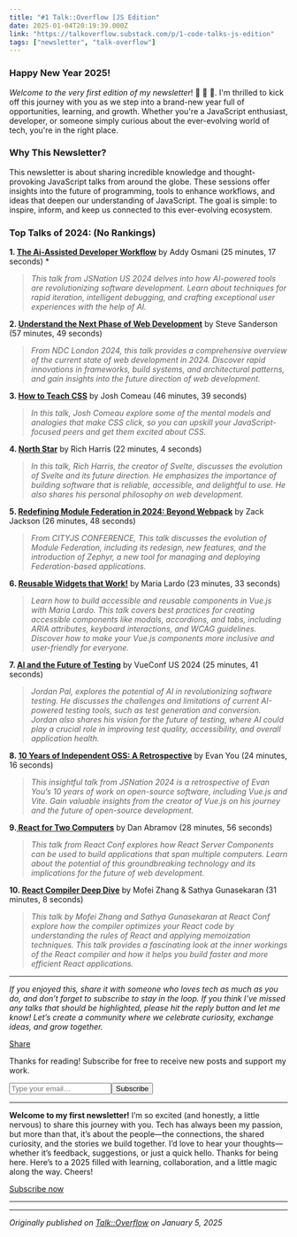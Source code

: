 ```yaml
---
title: "#1 Talk::Overflow [JS Edition"
date: 2025-01-04T20:19:39.000Z
link: "https://talkoverflow.substack.com/p/1-code-talks-js-edition"
tags: ["newsletter", "talk-overflow"]
---
```


<h3>Happy New Year 2025! </h3><p><em>Welcome to the very first edition of my newsletter</em>! &#127881; &#127881; &#127881;. I'm thrilled to kick off this journey with you as we step into a brand-new year full of opportunities, learning, and growth. Whether you're a JavaScript enthusiast, developer, or someone simply curious about the ever-evolving world of tech, you're in the right place.</p><h3><strong>Why This Newsletter?</strong></h3><p>This newsletter is about sharing incredible knowledge and thought-provoking JavaScript talks from around the globe. These sessions offer insights into the future of programming, tools to enhance workflows, and ideas that deepen our understanding of JavaScript. The goal is simple: to inspire, inform, and keep us connected to this ever-evolving ecosystem.</p><h3><strong>Top Talks of 2024</strong>: (No Rankings) </h3><p><strong>1. <a href="https://www.youtube.com/watch?v=SpKtpW9TGF0">The Ai-Assisted Developer Workflow</a></strong> by Addy Osmani (25 minutes, 17 seconds) *</p><blockquote><p><em>This talk from JSNation US 2024 delves into how AI-powered tools are revolutionizing software development. Learn about techniques for rapid iteration, intelligent debugging, and crafting exceptional user experiences with the help of AI.</em></p></blockquote><p><strong>2. <a href="http://www.youtube.com/watch?v=p9taQkF24Fs">Understand the Next Phase of Web Development</a></strong> by Steve Sanderson (57 minutes, 49 seconds)</p><blockquote><p><em>From NDC London 2024, this talk provides a comprehensive overview of the current state of web development in 2024. Discover rapid innovations in frameworks, build systems, and architectural patterns, and gain insights into the future direction of web development.</em></p></blockquote><p><strong>3. <a href="https://www.youtube.com/watch?v=ZPTVr2pS0XE">How to Teach CSS</a></strong> by Josh Comeau (46 minutes, 39 seconds)</p><blockquote><p><em>In this talk, Josh Comeau explore some of the mental models and analogies that make CSS click, so you can upskill your JavaScript-focused peers and get them excited about CSS.</em></p></blockquote><p><strong>4. <a href="https://www.youtube.com/watch?v=UegUi2fWBaU">North Star</a></strong> by Rich Harris (22 minutes, 4 seconds)</p><blockquote><p><em>In this talk, Rich Harris, the creator of Svelte, discusses the evolution of Svelte and its future direction. He emphasizes the importance of building software that is reliable, accessible, and delightful to use. He also shares his personal philosophy on web development.</em></p></blockquote><p><strong>5. <a href="https://www.youtube.com/watch?v=O7xZZoCTxjw">Redefining Module Federation in 2024: Beyond Webpack</a></strong> by Zack Jackson (26 minutes, 48 seconds)</p><blockquote><p><em>From CITYJS CONFERENCE, This talk discusses the evolution of Module Federation, including its redesign, new features, and the introduction of Zephyr, a new tool for managing and deploying Federation-based applications.</em></p></blockquote><p><strong>6. <a href="https://www.youtube.com/watch?v=OdA_YqSQfDk">Reusable Widgets that Work!</a></strong> by Maria Lardo (23 minutes, 33 seconds)</p><blockquote><p><em>Learn how to build accessible and reusable components in Vue.js with Maria Lardo. This talk covers best practices for creating accessible components like modals, accordions, and tabs, including ARIA attributes, keyboard interactions, and WCAG guidelines. Discover how to make your Vue.js components more inclusive and user-friendly for everyone.</em></p></blockquote><p><strong>7. <a href="https://www.youtube.com/watch?v=L65-etc-ko4">AI and the Future of Testing</a></strong> by VueConf US 2024 (25 minutes, 41 seconds)</p><blockquote><p><em>Jordan Pal, explores the potential of AI in revolutionizing software testing. He discusses the challenges and limitations of current AI-powered testing tools, such as test generation and conversion. Jordan also shares his vision for the future of testing, where AI could play a crucial role in improving test quality, accessibility, and overall application health.</em></p></blockquote><p><strong>8. <a href="https://www.youtube.com/watch?v=Yr0M42KXtFs">10 Years of Independent OSS: A Retrospective</a></strong> by Evan You (24 minutes, 16 seconds)</p><blockquote><p><em>This insightful talk from JSNation 2024 is a retrospective of Evan You&#8217;s 10 years of work on open-source software, including Vue.js and Vite. Gain valuable insights from the creator of Vue.js on his journey and the future of open-source development.</em></p></blockquote><p><strong>9.<a href="http://www.youtube.com/watch?v=ozI4V_29fj4"> React for Two Computers</a></strong> by Dan Abramov (28 minutes, 56 seconds)</p><blockquote><p><em>This talk from React Conf explores how React Server Components can be used to build applications that span multiple computers. Learn about the potential of this groundbreaking technology and its implications for the future of web development.</em></p></blockquote><p><strong>10. <a href="https://www.youtube.com/watch?v=uA_PVyZP7AI">React Compiler Deep Dive</a></strong> by Mofei Zhang &amp; Sathya Gunasekaran (31 minutes, 8 seconds)</p><blockquote><p><em>This talk by Mofei Zhang and Sathya Gunasekaran at React Conf explore how the compiler optimizes your React code by understanding the rules of React and applying memoization techniques. This talk provides a fascinating look at the inner workings of the React compiler and how it helps you build faster and more efficient React applications.</em></p></blockquote><div><hr></div><p><em>If you enjoyed this, share it with someone who loves tech as much as you do, and don&#8217;t forget to subscribe to stay in the loop. If you think I&#8217;ve missed any talks that should be highlighted, please hit the reply button and let me know! Let&#8217;s create a community where we celebrate curiosity, exchange ideas, and grow together. </em></p><p class="button-wrapper" data-attrs="{&quot;url&quot;:&quot;https://talkoverflow.substack.com/p/1-code-talks-js-edition?utm_source=substack&utm_medium=email&utm_content=share&action=share&token=eyJ1c2VyX2lkIjozMDY2Mzc5NjEsInBvc3RfaWQiOjE1NDE1NDU2MCwiaWF0IjoxNzUyNDExMTEyLCJleHAiOjE3NTUwMDMxMTIsImlzcyI6InB1Yi0zNjcyMDY4Iiwic3ViIjoicG9zdC1yZWFjdGlvbiJ9.CIvn77kPSRqEwWaFXSvO8msrcQBrUNvXZ3KZj-A6EeU&quot;,&quot;text&quot;:&quot;Share&quot;,&quot;action&quot;:null,&quot;class&quot;:null}" data-component-name="ButtonCreateButton"><a class="button primary" href="https://talkoverflow.substack.com/p/1-code-talks-js-edition?utm_source=substack&utm_medium=email&utm_content=share&action=share&token=eyJ1c2VyX2lkIjozMDY2Mzc5NjEsInBvc3RfaWQiOjE1NDE1NDU2MCwiaWF0IjoxNzUyNDExMTEyLCJleHAiOjE3NTUwMDMxMTIsImlzcyI6InB1Yi0zNjcyMDY4Iiwic3ViIjoicG9zdC1yZWFjdGlvbiJ9.CIvn77kPSRqEwWaFXSvO8msrcQBrUNvXZ3KZj-A6EeU"><span>Share</span></a></p><div class="subscription-widget-wrap-editor" data-attrs="{&quot;url&quot;:&quot;https://talkoverflow.substack.com/subscribe?&quot;,&quot;text&quot;:&quot;Subscribe&quot;,&quot;language&quot;:&quot;en&quot;}" data-component-name="SubscribeWidgetToDOM"><div class="subscription-widget show-subscribe"><div class="preamble"><p class="cta-caption">Thanks for reading! Subscribe for free to receive new posts and support my work.</p></div><form class="subscription-widget-subscribe"><input type="email" class="email-input" name="email" placeholder="Type your email&#8230;" tabindex="-1"><input type="submit" class="button primary" value="Subscribe"><div class="fake-input-wrapper"><div class="fake-input"></div><div class="fake-button"></div></div></form></div></div><div><hr></div><p><strong>Welcome to my first newsletter!</strong> I&#8217;m so excited (and honestly, a little nervous) to share this journey with you. Tech has always been my passion, but more than that, it&#8217;s about the people&#8212;the connections, the shared curiosity, and the stories we build together. I&#8217;d love to hear your thoughts&#8212;whether it&#8217;s feedback, suggestions, or just a quick hello. Thanks for being here. Here&#8217;s to a 2025 filled with learning, collaboration, and a little magic along the way. Cheers!</p><p class="button-wrapper" data-attrs="{&quot;url&quot;:&quot;https://talkoverflow.substack.com/subscribe?&quot;,&quot;text&quot;:&quot;Subscribe now&quot;,&quot;action&quot;:null,&quot;class&quot;:null}" data-component-name="ButtonCreateButton"><a class="button primary" href="https://talkoverflow.substack.com/subscribe?"><span>Subscribe now</span></a></p><div><hr></div><p></p>

---

*Originally published on [Talk::Overflow](https://talkoverflow.substack.com/p/1-code-talks-js-edition) on January 5, 2025*
